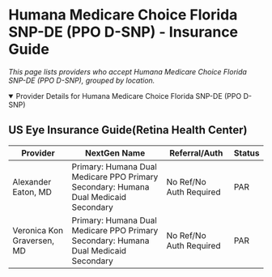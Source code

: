 # Humana  Medicare Choice Florida SNP-DE (PPO D-SNP) - Insurance Guide

*This page lists providers who accept Humana  Medicare Choice Florida SNP-DE (PPO D-SNP), grouped by location.*

<details open><summary>Provider Details for Humana  Medicare Choice Florida SNP-DE (PPO D-SNP)</summary>

## US Eye Insurance Guide(Retina Health Center)

| Provider | NextGen Name | Referral/Auth | Status |
|----------|-------------|--------------|--------|
| Alexander Eaton, MD | Primary: Humana Dual Medicare PPO Primary                                                 Secondary: Humana Dual Medicaid Secondary | No Ref/No Auth Required | PAR |
| Veronica Kon Graversen, MD | Primary: Humana Dual Medicare PPO Primary                                                 Secondary: Humana Dual Medicaid Secondary | No Ref/No Auth Required | PAR |

</details>


